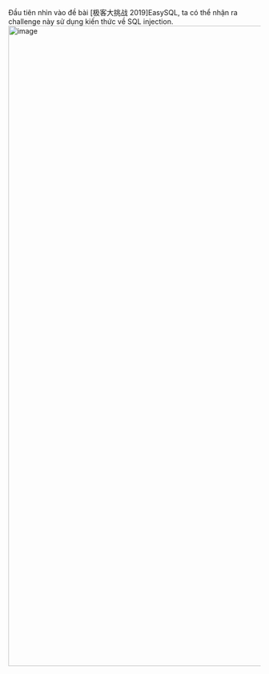 Đầu tiên nhìn vào đề bài [极客大挑战 2019]EasySQL, ta có thể nhận ra challenge này sử dụng kiến thức về SQL injection.  
    <img width="1280" alt="image" src="https://user-images.githubusercontent.com/125866921/224552710-a5def93f-4087-4644-bb74-cb04e35c279c.png">
